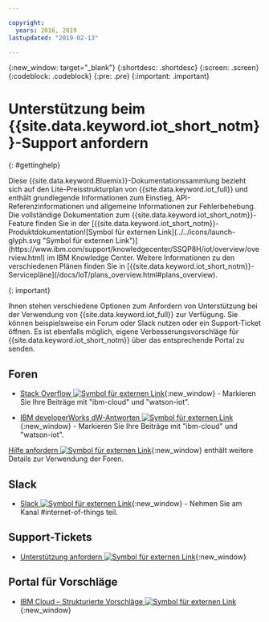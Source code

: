 ```yaml
---

copyright:
  years: 2016, 2019
lastupdated: "2019-02-13"

---
```


{:new_window: target="\_blank"}
{:shortdesc: .shortdesc}
{:screen: .screen}
{:codeblock: .codeblock}
{:pre: .pre}
{:important: .important}

# Unterstützung beim {{site.data.keyword.iot_short_notm}}-Support anfordern
{: #gettinghelp}

<p>Diese {{site.data.keyword.Bluemix}}-Dokumentationssammlung bezieht sich auf den Lite-Preisstrukturplan von {{site.data.keyword.iot_full}} und enthält grundlegende Informationen zum Einstieg, API-Referenzinformationen und allgemeine Informationen zur Fehlerbehebung.
Die vollständige Dokumentation zum {{site.data.keyword.iot_short_notm}}-Feature finden Sie in der [{{site.data.keyword.iot_short_notm}}-Produktdokumentation![Symbol für externen Link](../../icons/launch-glyph.svg "Symbol für externen Link")](https://www.ibm.com/support/knowledgecenter/SSQP8H/iot/overview/overview.html) im IBM Knowledge Center. Weitere Informationen zu den verschiedenen Plänen finden Sie in [{{site.data.keyword.iot_short_notm}}-Servicepläne](/docs/IoT/plans_overview.html#plans_overview).
</p>
{: important}

Ihnen stehen verschiedene Optionen zum Anfordern von Unterstützung bei der Verwendung von {{site.data.keyword.iot_full}} zur Verfügung. Sie können beispielsweise ein Forum oder Slack nutzen oder ein Support-Ticket öffnen. Es ist ebenfalls möglich, eigene Verbesserungsvorschläge für {{site.data.keyword.iot_short_notm}} über das entsprechende Portal zu senden.

## Foren

* [Stack Overflow ![Symbol für externen Link](../../icons/launch-glyph.svg "Symbol für externen Link")](http://stackoverflow.com/search?q=watson-iot+ibm-bluemix){:new_window} - Markieren Sie Ihre Beiträge mit "ibm-cloud" und "watson-iot".
<!--Insert the appropriate dW Answers tag for your service for <service_keyword> in URL below:  -->
* [IBM developerWorks dW-Antworten ![Symbol für externen Link](../../icons/launch-glyph.svg "Symbol für externen Link")](https://developer.ibm.com/answers/topics/watson-iot/?smartspace=bluemix){:new_window} - Markieren Sie Ihre Beiträge mit "ibm-cloud" und "watson-iot".

[Hilfe anfordern ![Symbol für externen Link](../../icons/launch-glyph.svg "Symbol für externen Link")](https://{DomainName}/docs/support/index.html#getting-help){:new_window} enthält weitere Details zur Verwendung der Foren. 


## Slack

* [Slack ![Symbol für externen Link](../../icons/launch-glyph.svg "Symbol für externen Link")](https://ibm-developers.slack.com/){:new_window} - Nehmen Sie am Kanal #internet-of-things teil.


## Support-Tickets

* [Unterstützung anfordern ![Symbol für externen Link](../../icons/launch-glyph.svg "Symbol für externen Link")](https://{DomainName}/docs/support/index.html#contacting-support){:new_window}


## Portal für Vorschläge

* [IBM Cloud – Strukturierte Vorschläge ![Symbol für externen Link](../../icons/launch-glyph.svg "Symbol für externen Link")](http://ibm.biz/cloudideas){:new_window}
